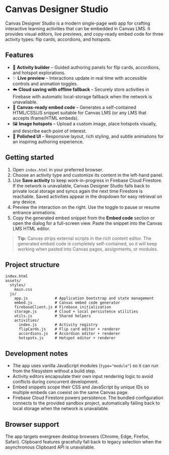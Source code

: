 # Canvas Designer Studio

Canvas Designer Studio is a modern single-page web app for crafting interactive learning activities that can be embedded in Canvas LMS. It provides visual editors, live previews, and copy-ready embed code for three activity types: flip cards, accordions, and hotspots.

## Features

- 🎯 **Activity builder** – Guided authoring panels for flip cards, accordions, and hotspot explorations.
- ✨ **Live preview** – Interactions update in real time with accessible controls and animation toggles.
- ☁️ **Cloud saving with offline fallback** – Securely store activities in Firebase with automatic local-storage fallback when the network is unavailable.
- 🔗 **Canvas-ready embed code** – Generates a self-contained HTML/CSS/JS snippet suitable for Canvas LMS (or any LMS that accepts iframe/HTML embeds).
- 🖼️ **Image hotspots** – Upload a custom image, place hotspots visually, and describe each point of interest.
- 🌈 **Polished UI** – Responsive layout, rich styling, and subtle animations for an inspiring authoring experience.

## Getting started

1. Open `index.html` in your preferred browser.
2. Choose an activity type and customize its content in the left-hand panel.
3. Use **Save activity** to keep work-in-progress in Firebase Cloud Firestore. If the network is unavailable, Canvas Designer Studio falls back to private local storage and syncs again the next time Firestore is reachable. Saved activities appear in the dropdown for easy retrieval on any device.
4. Preview the interaction on the right. Use the toggle to pause or resume entrance animations.
5. Copy the generated embed snippet from the **Embed code** section or open the dialog for a full-screen view. Paste the snippet into the Canvas LMS HTML editor.

> **Tip:** Canvas strips external scripts in the rich content editor. The generated embed code is completely self-contained, so it will keep working when pasted into Canvas pages, assignments, or modules.

## Project structure

```
index.html
assets/
  styles/
    main.css
  js/
    app.js            # Application bootstrap and state management
    embed.js          # Canvas embed code generator
    firebaseClient.js # Firebase initialization
    storage.js        # Cloud + local persistence utilities
    utils.js          # Shared helpers
    activities/
      index.js        # Activity registry
      flipCards.js    # Flip card editor + renderer
      accordions.js   # Accordion editor + renderer
      hotspots.js     # Hotspot editor + renderer
```

## Development notes

- The app uses vanilla JavaScript modules (`type="module"`) so it can run from the filesystem without a build step.
- Activity editors encapsulate their own input rendering logic to avoid conflicts during concurrent development.
- Embed snippets scope their CSS and JavaScript by unique IDs so multiple embeds can coexist on the same Canvas page.
- Firebase Cloud Firestore powers persistence. The bundled configuration connects to the provided sandbox project, automatically
  falling back to local storage when the network is unavailable.

## Browser support

The app targets evergreen desktop browsers (Chrome, Edge, Firefox, Safari). Clipboard features gracefully fall back to legacy selection when the asynchronous Clipboard API is unavailable.
